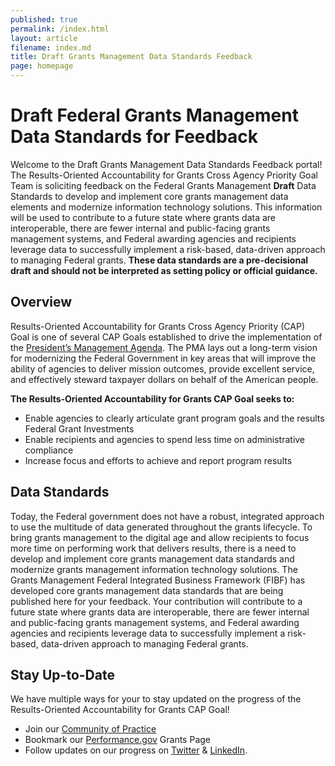 ```yaml
---
published: true
permalink: /index.html
layout: article
filename: index.md
title: Draft Grants Management Data Standards Feedback 
page: homepage
---
```

# Draft Federal Grants Management Data Standards for Feedback 
        
Welcome to the Draft Grants Management Data Standards Feedback portal! The Results-Oriented Accountability for Grants Cross Agency Priority Goal Team is soliciting feedback on the Federal Grants Management **Draft** Data Standards to develop and implement core grants management data elements and modernize information technology solutions. This information will be used to contribute to a future state where grants data are interoperable, there are fewer internal and public-facing grants management systems, and Federal awarding agencies and recipients leverage data to successfully implement a risk-based, data-driven approach to managing Federal grants. **These data standards are a pre-decisional draft and should not be interpreted as setting policy or official guidance.**
## Overview
Results-Oriented Accountability for Grants Cross Agency Priority (CAP) Goal is one of several CAP Goals established to drive the implementation of the <a href="https://www.whitehouse.gov/omb/management/pma/" target="_blank">President’s Management Agenda</a>. The PMA lays out a long-term vision for modernizing the Federal Government in key areas that will improve the ability of agencies to deliver mission outcomes, provide excellent service, and effectively steward taxpayer dollars on behalf of the American people. 

**The Results-Oriented Accountability for Grants CAP Goal seeks to:**

* Enable agencies to clearly articulate grant program goals and the results Federal Grant Investments
* Enable recipients and agencies to spend less time on administrative compliance
* Increase focus and efforts to achieve and report program results 

## Data Standards 
Today, the Federal government does not have a robust, integrated approach to use the multitude of data generated throughout the grants lifecycle. To bring grants management to the digital age and allow recipients to focus more time on performing work that delivers results, there is a need to develop and implement core grants management data standards and modernize grants management information technology solutions.  The Grants Management Federal Integrated Business Framework (FIBF) has developed core grants management data standards that are being published here for your feedback.  Your contribution will contribute to a future state where grants data are interoperable, there are fewer internal and public-facing grants management systems, and Federal awarding agencies and recipients leverage data to successfully implement a risk-based, data-driven approach to managing Federal grants. 

## Stay Up-to-Date 
We have multiple ways for your to stay updated on the progress of the Results-Oriented Accountability for Grants CAP Goal! 
* Join our <a href="https://digital.gov/communities/results-oriented-accountability-for-grants/" target="_blank">Community of Practice</a>
* Bookmark our <a href="https://www.performance.gov/CAP/CAP_goal_8.htmlPerformance.gov" target="_blank">Performance.gov</a> Grants Page 
* Follow updates on our progress on <a href="https://twitter.com/PerformanceGov?lang=en" target="_blank">Twitter</a> & <a href="https:/www.linkedin.com/company/performance-gov/" target="_blank">LinkedIn</a>.


